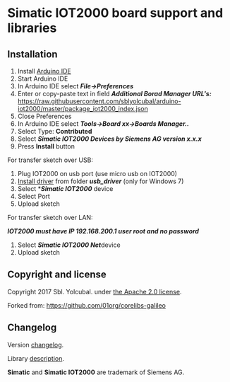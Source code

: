 # Simatic IOT2000 board support and libraries

## Installation

1. Install [Arduino IDE](https://www.arduino.cc/en/main/software)
1. Start Arduino IDE 
1. In Arduino IDE select ***File->Preferences***
1. Enter or copy-paste text in field ***Additional Borad Manager URL's:***
https://raw.githubusercontent.com/sblyolcubal/arduino-iot2000/master/package_iot2000_index.json
1. Close Preferences
1. In Arduino IDE select ***Tools->Board xx->Boards Manager..***
1. Select Type: **Contributed**
1. Select ***Simatic IOT2000 Devices by Siemens AG version x.x.x***
1. Press **Install** button

For transfer sketch over USB:
1. Plug IOT2000 on usb port (use micro usb on IOT2000)
1. [Install driver](DRIVERWIN7.md)  from folder ***usb_driver*** (only for Windows 7)
1. Select ****Simatic IOT2000*** device
1. Select Port
1. Upload sketch

For transfer sketch over LAN:

***IOT2000 must have IP 192.168.200.1 user root and no password***
1. Select ***Simatic IOT2000 Net***device
1. Upload sketch

## Copyright and license

Copyright 2017 Sbl. Yolcubal. under [the Apache 2.0 license](LICENSE).

Forked from: https://github.com/01org/corelibs-galileo
 
## Changelog

Version [changelog](CHANGELOG.md).

Library [description](LIBRARY.md).

**Simatic** and **Simatic IOT2000** are trademark of Siemens AG.
